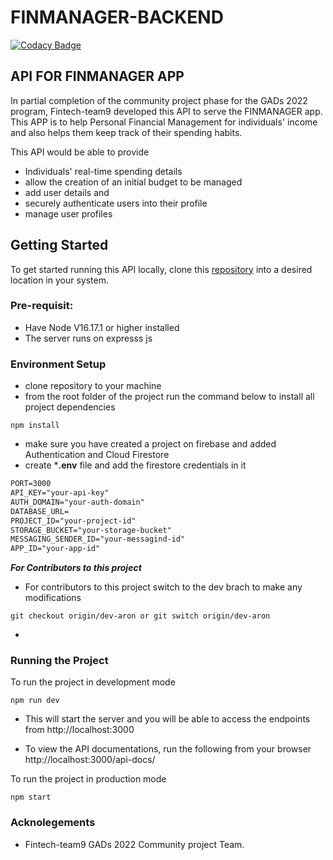 # FINMANAGER-BACKEND
[![Codacy Badge](https://app.codacy.com/project/badge/Grade/c93d2738555241bda6c66e563421bd00)](https://www.codacy.com/gh/FINMANAGER/FINMANAGER-BACKEND/dashboard?utm_source=github.com&amp;utm_medium=referral&amp;utm_content=FINMANAGER/FINMANAGER-BACKEND&amp;utm_campaign=Badge_Grade)
## API FOR FINMANAGER APP

In partial completion of the community project phase for the GADs 2022 program, Fintech-team9 developed this API to serve the FINMANAGER app. This APP is to help Personal Financial Management for individuals' income and also helps them keep track of their spending habits.

This API would  be able to provide
- Individuals' real-time spending details
- allow the creation of an initial budget to be managed
- add user details and 
- securely authenticate users into their profile
- manage user profiles

## Getting Started

To get started running this API locally, clone this [repository](https://github.com/FINMANAGER/FINMANAGER-BACKEND) into a desired location in your system.

### Pre-requisit:
- Have Node V16.17.1 or higher installed
- The server runs on expresss js 

### Environment Setup
- clone repository to your machine
- from the root folder of the project run the command below to install all project dependencies
```
npm install
```
- make sure you have created a project on firebase and added Authentication and Cloud Firestore
- create ***.env** file and add the firestore credentials in it
```txt
PORT=3000
API_KEY="your-api-key"
AUTH_DOMAIN="your-auth-domain"
DATABASE_URL=
PROJECT_ID="your-project-id"
STORAGE_BUCKET="your-storage-bucket"
MESSAGING_SENDER_ID="your-messagind-id"
APP_ID="your-app-id"
```

***For Contributors to this project***
- For contributors to this project switch to the dev brach to make any modifications
```
git checkout origin/dev-aron or git switch origin/dev-aron
```
- 

### Running the Project
To run the project in development mode

```
npm run dev
```
- This will start the server and you will be able to access the endpoints from http://localhost:3000

- To view the API documentations, run the following from your browser http://localhost:3000/api-docs/

To run the project in production mode
```
npm start
```

### Acknolegements
 - Fintech-team9 GADs 2022 Community project Team.
